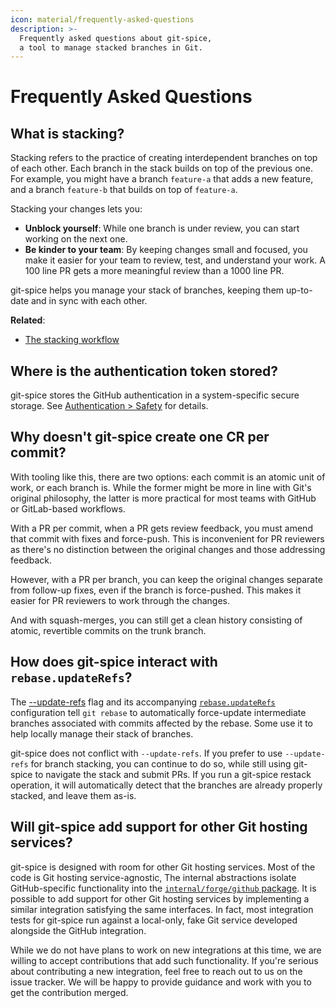 ```yaml
---
icon: material/frequently-asked-questions
description: >-
  Frequently asked questions about git-spice,
  a tool to manage stacked branches in Git.
---
```


# Frequently Asked Questions

## What is stacking?

Stacking refers to the practice of creating interdependent branches
on top of each other.
Each branch in the stack builds on top of the previous one.
For example, you might have a branch `feature-a` that adds a new feature,
and a branch `feature-b` that builds on top of `feature-a`.

Stacking your changes lets you:

- **Unblock yourself**:
  While one branch is under review, you can start working on the next one.
- **Be kinder to your team**:
  By keeping changes small and focused, you make it easier for your team
  to review, test, and understand your work.
  A 100 line PR gets a more meaningful review than a 1000 line PR.

git-spice helps you manage your stack of branches,
keeping them up-to-date and in sync with each other.

**Related**:

- [The stacking workflow](https://www.stacking.dev/)

## Where is the authentication token stored?

git-spice stores the GitHub authentication in a system-specific secure storage.
See [Authentication > Safety](setup/auth.md#safety) for details.

## Why doesn't git-spice create one CR per commit?

With tooling like this, there are two options:
each commit is an atomic unit of work, or each branch is.
While the former might be more in line with Git's original philosophy,
the latter is more practical for most teams with GitHub or GitLab-based workflows.

With a PR per commit, when a PR gets review feedback,
you must amend that commit with fixes and force-push.
This is inconvenient for PR reviewers as there's no distinction
between the original changes and those addressing feedback.

However, with a PR per branch, you can keep the original changes separate
from follow-up fixes, even if the branch is force-pushed.
This makes it easier for PR reviewers to work through the changes.

And with squash-merges, you can still get a clean history
consisting of atomic, revertible commits on the trunk branch.

## How does git-spice interact with `rebase.updateRefs`?

The [--update-refs](https://git-scm.com/docs/git-rebase/2.42.1#Documentation/git-rebase.txt---update-refs) flag
and its accompanying
[`rebase.updateRefs`](https://git-scm.com/docs/git-rebase/2.42.1#Documentation/git-rebase.txt-rebaseupdateRefs)
configuration tell `git rebase` to automatically force-update
intermediate branches associated with commits affected by the rebase.
Some use it to help locally manage their stack of branches.

git-spice does not conflict with `--update-refs`.
If you prefer to use `--update-refs` for branch stacking,
you can continue to do so,
while still using git-spice to navigate the stack and submit PRs.
If you run a git-spice restack operation,
it will automatically detect that the branches are already properly stacked,
and leave them as-is.

## Will git-spice add support for other Git hosting services?

git-spice is designed with room for other Git hosting services.
Most of the code is Git hosting service-agnostic,
The internal abstractions isolate GitHub-specific functionality into the
[`internal/forge/github` package](https://github.com/abhinav/git-spice/tree/340b95dd7028a2af6e34d041d7dd596d42ac61c9/internal/forge/github).
It is possible to add support for other Git hosting services
by implementing a similar integration satisfying the same interfaces.
In fact, most integration tests for git-spice run against a local-only,
fake Git service developed alongside the GitHub integration.

While we do not have plans to work on new integrations at this time,
we are willing to accept contributions that add such functionality.
If you're serious about contributing a new integration,
feel free to reach out to us on the issue tracker.
We will be happy to provide guidance
and work with you to get the contribution merged.
